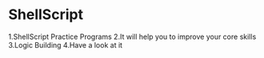 # ShellScript
1.ShellScript Practice Programs
2.It will help you to improve your core skills
3.Logic Building
4.Have a look at it
